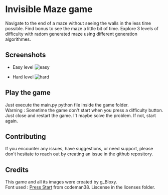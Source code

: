 # Invisible Maze game

Navigate to the end of a maze without seeing the walls in the less time possible. Find bonus to see the maze a little bit of time. Explore 3 levels of difficulty with radom generated maze using different generation algorithmes.

## Screenshots

+ Easy level
![easy](https://github.com/gBloxy/Invisible-Maze/assets/121670440/1d35d6a1-6e0b-435f-8220-7f790ee0e5e4)

+ Hard level
![hard](https://github.com/gBloxy/Invisible-Maze/assets/121670440/75291959-bfd6-43a1-ba29-1e06347fd5c4)

## Play the game

Just execute the main.py python file inside the game folder.  
Warning : Sometime the game don't start when you press a difficulty button. Just close and restart the game. I't maybe solve the problem. If not, start again.

## Contributing

If you encounter any issues, have suggestions, or need support, please don't hesitate to reach out by creating an issue in the github repository.

## Credits

This game and all its images were created by g_Bloxy.  
Font used : [Press Start](http://www.zone38.net/font/#pressstart) from codeman38. Liscense in the licenses folder.

